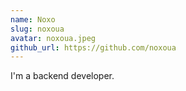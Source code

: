 ```yaml
---
name: Noxo
slug: noxoua
avatar: noxoua.jpeg
github_url: https://github.com/noxoua
---
```


I'm a backend developer.

